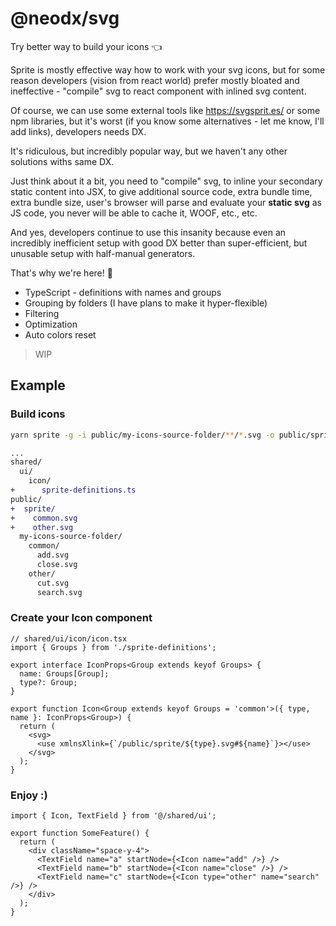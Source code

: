 # @neodx/svg

Try better way to build your icons 👈

Sprite is mostly effective way how to work with your svg icons,
but for some reason developers (vision from react world) prefer
mostly bloated and ineffective - "compile" svg to react component with inlined svg content.

Of course, we can use some external tools like https://svgsprit.es/ or some npm libraries,
but it's worst (if you know some alternatives - let me know, I'll add links), developers needs DX.

It's ridiculous, but incredibly popular way, but we haven't any other solutions withs same DX.

Just think about it a bit, you need to "compile" svg, to inline your secondary static content into JSX,
to give additional source code, extra bundle time, extra bundle size, user's browser will parse and evaluate your
**static svg** as JS code, you never will be able to cache it, WOOF, etc., etc.

And yes, developers continue to use this insanity because even an incredibly inefficient setup with good DX
better than super-efficient, but unusable setup with half-manual generators.

That's why we're here! 🥳

- TypeScript - definitions with names and groups
- Grouping by folders (I have plans to make it hyper-flexible)
- Filtering
- Optimization
- Auto colors reset

> WIP

## Example

### Build icons

```bash
yarn sprite -g -i public/my-icons-source-folder/**/*.svg -o public/sprite --ts src/shared/ui/icon/sprite-definitions.ts
```

```diff
...
shared/
  ui/
    icon/
+      sprite-definitions.ts
public/
+  sprite/
+    common.svg
+    other.svg
  my-icons-source-folder/
    common/
      add.svg
      close.svg
    other/
      cut.svg
      search.svg
```

### Create your Icon component

```tsx
// shared/ui/icon/icon.tsx
import { Groups } from './sprite-definitions';

export interface IconProps<Group extends keyof Groups> {
  name: Groups[Group];
  type?: Group;
}

export function Icon<Group extends keyof Groups = 'common'>({ type, name }: IconProps<Group>) {
  return (
    <svg>
      <use xmlnsXlink={`/public/sprite/${type}.svg#${name}`}></use>
    </svg>
  );
}
```

### Enjoy :)

```tsx
import { Icon, TextField } from '@/shared/ui';

export function SomeFeature() {
  return (
    <div className="space-y-4">
      <TextField name="a" startNode={<Icon name="add" />} />
      <TextField name="b" startNode={<Icon name="close" />} />
      <TextField name="c" startNode={<Icon type="other" name="search" />} />
    </div>
  );
}
```

